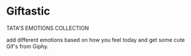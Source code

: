# Giftastic

TATA'S EMOTIONS COLLECTION

add different emotions based on how you feel today and get some cute Gif's from Giphy.